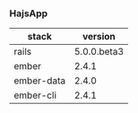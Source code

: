 ### HajsApp

stack | version
--- | ---
rails | 5.0.0.beta3
ember | 2.4.1
ember-data | 2.4.0
ember-cli | 2.4.1
